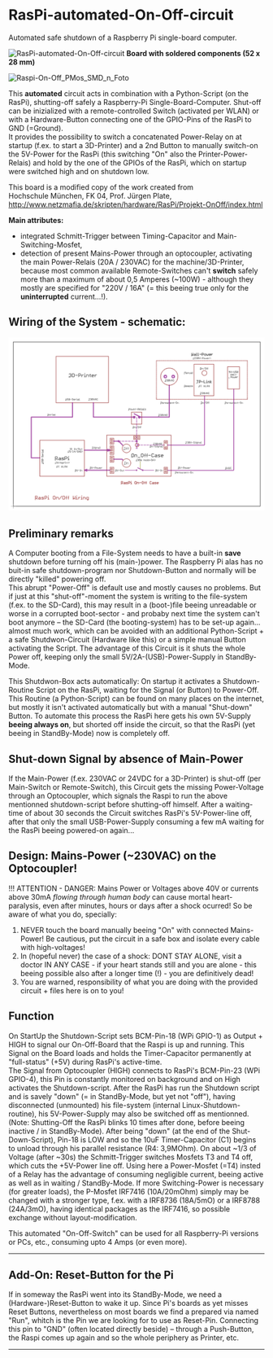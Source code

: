 # RasPi-automated-On-Off-circuit
Automated safe shutdown of a Raspberry Pi single-board computer.
                                  
![RasPi-automated-On-Off-circuit](https://github.com/nlohr1/RasPi-automated-On-Off-circuit/main/Raspi-On-Off_PMos_SMD_nl.png)
**Board with soldered components (52 x 28 mm)**  

![Raspi-On-Off_PMos_SMD_n_Foto](https://github.com/nlohr1/RasPi-automated-On-Off-circuit/main/Raspi-On-Off_PMos_SMD_n_Foto.png)  

This **automated** circuit acts in combination with a Python-Script (on the RasPi), shutting-off safely a Raspberry-Pi Single-Board-Computer.
Shut-off can be inizialized with a remote-controlled Switch (activated per WLAN) or with a Hardware-Button connecting one of the GPIO-Pins
of the RasPi to GND (=Ground).  
It provides the possibility to switch a concatenated Power-Relay on at startup (f.ex. to start a 3D-Printer) and a 2nd Button to manually
switch-on the 5V-Power for the RasPi (this switching "On" also the Printer-Power-Relais) and hold by the one of the GPIOs of the RasPi,
which on startup were switched high and on shutdown low.

This board is a modified copy of the work created from  
Hochschule München, FK 04, Prof. Jürgen Plate, http://www.netzmafia.de/skripten/hardware/RasPi/Projekt-OnOff/index.html

**Main attributes:**  
- integrated Schmitt-Trigger between Timing-Capacitor and Main-Switching-Mosfet,  
- detection of present Mains-Power through an optocoupler, activating the main Power-Relais (20A / 230VAC) for the machine/3D-Printer, because most
common available Remote-Switches can't **switch** safely more than a maximum of about 0,5 Amperes (~100W) - although they mostly are specified for "220V / 16A"
(= this beeing true only for the **uninterrupted** current...!).

Wiring of the System - schematic:
---------------------------------
![Wiring-Circuit](https://github.com/nlohr1/RasPi-automated-On-Off-circuit/blob/main/RasPi-On-Off-Wiring.png)

Preliminary remarks
-------------------
A Computer booting from a File-System needs to have a built-in **save** shutdown before turning off his (main-)power.
The Raspberry Pi alas has no buit-in safe shutdown-program nor Shutdown-Button and normally will be directly "killed" powering off.  
This abrupt "Power-Off" is default use and mostly causes no problems. But if just at this "shut-off"-moment the system is writing to the file-system
(f.ex. to the SD-Card), this may result in a (boot-)file beeing unreadable or worse in a corrupted boot-sector - and probaby next time
the system can't boot anymore – the SD-Card (the booting-system) has to be set-up again... almost much work, which can be avoided
with an additional Python-Script + a safe Shutdwon-Circuit (Hardware like this) or a simple manual Button activating the Script.
The advantage of this Circuit is it shuts the whole Power off, keeping only the small 5V/2A-(USB)-Power-Supply in StandBy-Mode.

This Shutdwon-Box acts automatically: On startup it activates a Shutdown-Routine Script on the RasPi, waiting for the Signal (or Button)
to Power-Off. This Routine (a Python-Script) can be found on many places on the internet, but mostly it isn't activated automatically
but with a manual "Shut-down" Button. To automate this process the RasPi here gets his own 5V-Supply **beeing always on**, but 
shorted off inside the circuit, so that the RasPi (yet beeing in StandBy-Mode) now is completely off.

Shut-down Signal by absence of Main-Power
-----------------------------------------
If the Main-Power (f.ex. 230VAC or 24VDC for a 3D-Printer) is shut-off (per Main-Switch or Remote-Switch), this Circuit gets the missing
Power-Voltage through an Optocoupler, which signals the Raspi to run the above mentionned shutdown-script before shutting-off himself.
After a waiting-time of about 30 seconds the Circuit switches RasPi's 5V-Power-line off, after that only the small USB-Power-Supply
consuming a few mA waiting for the RasPi beeing powered-on again...

Design: Mains-Power (~230VAC) on the Optocoupler!
-------
!!! ATTENTION - DANGER: Mains Power or Voltages above 40V or currents above 30mA *flowing through human body* can cause mortal heart-paralysis,
even after minutes, hours or days after a shock ocurred! So be aware of what you do, specially:
1. NEVER touch the board manually beeing "On" with connected Mains-Power! Be cautious, put the circuit in a safe box and isolate every cable
with high-voltages!
2. In (hopeful never) the case of a shock: DONT STAY ALONE, visit a doctor IN ANY CASE - if your heart stands still and you are alone - this
beeing possible also after a longer time (!) - you are definitively dead!
3. You are warned, responsibility of what you are doing with the provided circuit + files here is on to you!

Function
--------
On StartUp the Shutdown-Script sets BCM-Pin-18 (WPi GPIO-1) as Output + HIGH to signal our On-Off-Board that the Raspi is up and running.
This Signal on the Board loads and holds the Timer-Capacitor permanently at "full-status" (+5V) during RasPi's active-time.  
The Signal from Optocoupler (HIGH) connects to RasPi's BCM-Pin-23 (WPi GPIO-4), this Pin is constantly monitored on background and
on High activates the Shutdown-script.
After the RasPi has run the Shutdown script and is savely "down" (= in StandBy-Mode, but yet not "off"), having disconnected (unmounted)
his file-system (internal Linux-Shutdown-routine), his 5V-Power-Supply may also be switched off as mentionned. (Note: Shutting-Off the
RasPi blinks 10 times after done, before beeing inactive / in StandBy-Mode).
After being "down" (at the end of the Shut-Down-Script), Pin-18 is LOW and so the 10uF Timer-Capacitor (C1) begins to unload through
his parallel resistance (R4: 3,9MOhm). On about ~1/3 of Voltage (after ~30s) the Schmitt-Trigger switches Mosfets T3 and T4 off,
which cuts the +5V-Power line off. Using here a Power-Mosfet (=T4) insted of a Relay has the advantage of consuming negligible current,
beeing active as well as in waiting / StandBy-Mode.
If more Switching-Power is necessary (for greater loads), the P-Mosfet IRF7416 (10A/20mOhm) simply may be changed with a stronger type,
f.ex. with a IRF8736 (18A/5mO) or a IRF8788 (24A/3mO), having identical packages as the IRF7416, so possible exchange without
layout-modification.

This automated "On-Off-Switch" can be used for all Raspberry-Pi versions or PCs, etc., consuming upto 4 Amps (or even more).  

---------------------------------------------------------------------------------------------------------------------
Add-On: Reset-Button for the Pi
-------------------------------
If in someway the RasPi went into its StandBy-Mode, we need a (Hardware-)Reset-Button to wake it up. Since Pi's boards as yet misses
Reset Buttons, nevertheless on most boards we find a prepared via named "Run", whitch is the Pin we are looking for to use as Reset-Pin.
Connecting this pin to "GND" (often located directly beside) – through a Push-Button, the Raspi comes up again and so the
whole periphery as Printer, etc.  

---------------------------------------------------------------------------------------------------------------------
